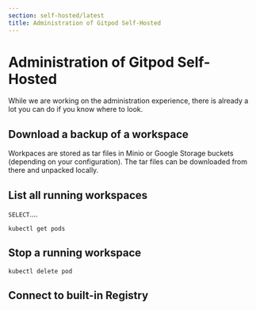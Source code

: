 ```yaml
---
section: self-hosted/latest
title: Administration of Gitpod Self-Hosted
---
```


<script context="module">
  export const prerender = true;
</script>

# Administration of Gitpod Self-Hosted

While we are working on the administration experience, there is already a lot you can do if you know where to look.

## Download a backup of a workspace

Workpaces are stored as tar files in Minio or Google Storage buckets (depending on your configuration).
The tar files can be downloaded from there and unpacked locally.

## List all running workspaces

`SELECT`....

`kubectl get pods`

## Stop a running workspace

`kubectl delete pod`

## Connect to built-in Registry
